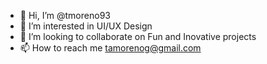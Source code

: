 - 👋 Hi, I’m @tmoreno93
- 👀 I’m interested in UI/UX Design
- 💞️ I’m looking to collaborate on Fun and Inovative projects
- 📫 How to reach me tamorenog@gmail.com

<!---
tmoreno93/tmoreno93 is a ✨ special ✨ repository because its `README.md` (this file) appears on your GitHub profile.
You can click the Preview link to take a look at your changes.
--->
